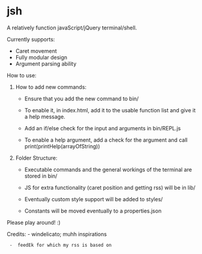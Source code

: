 # jsh
A relatively function javaScript/jQuery terminal/shell.

Currently supports:
  - Caret movement
  - Fully modular design
  - Argument parsing ability

How to use:

  1) How to add new commands:
      - Ensure that you add the new command to bin/
      
      - To enable it, in index.html, add it to the usable function list and
        give it a help message.
        
      - Add an if/else check for the input and arguments in bin/REPL.js 
      
      - To enable a help argument, add a check for the argument and call
        print(printHelp(arrayOfString))
  
  2) Folder Structure:
      - Executable commands and the general workings of the terminal are
        stored in bin/
        
      - JS for extra functionality (caret position and getting rss) will
        be in lib/
        
      - Eventually custom style support will be added to styles/
      
      - Constants will be moved eventually to a properties.json
      
      
  Please play around! :)
  
  Credits:
     -  windelicato; muhh inspirations
    
     -  feedEk for which my rss is based on
